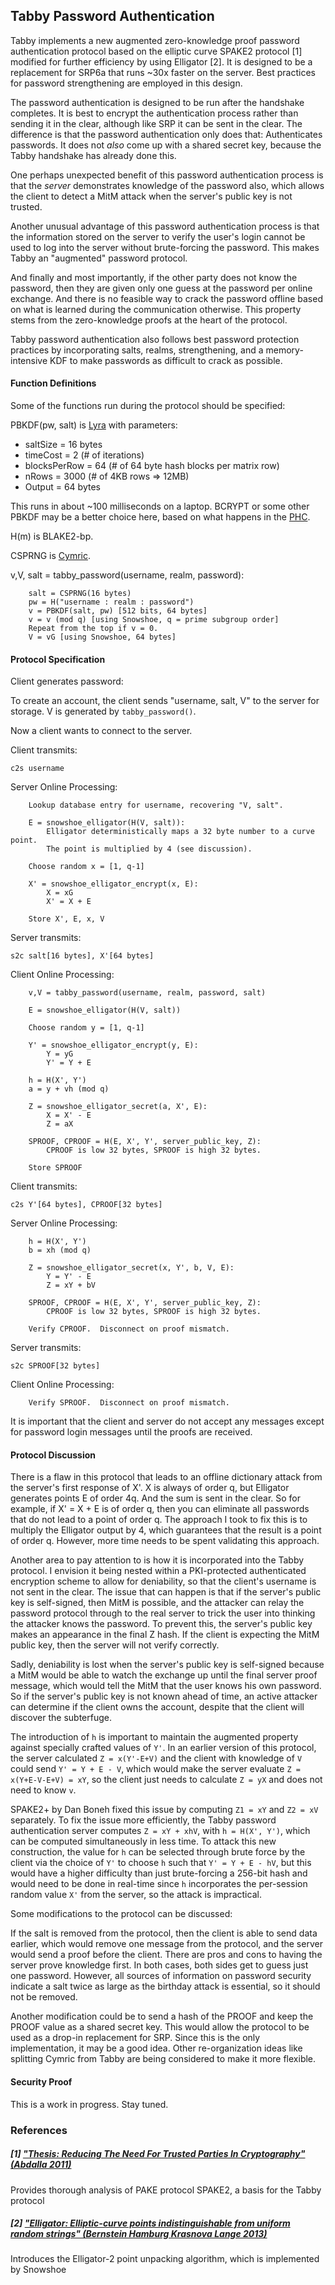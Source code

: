 ## Tabby Password Authentication

Tabby implements a new augmented zero-knowledge proof password authentication
protocol based on the elliptic curve SPAKE2 protocol [1] modified for further
efficiency by using Elligator [2].  It is designed to be a replacement for SRP6a
that runs ~30x faster on the server.  Best practices for password strengthening
are employed in this design.

The password authentication is designed to be run after the handshake completes.
It is best to encrypt the authentication process rather than sending it in the
clear, although like SRP it can be sent in the clear.  The difference is that
the password authentication only does that: Authenticates passwords.  It does
not *also* come up with a shared secret key, because the Tabby handshake has
already done this.

One perhaps unexpected benefit of this password authentication process is that
the *server* demonstrates knowledge of the password also, which allows the
client to detect a MitM attack when the server's public key is not trusted.

Another unusual advantage of this password authentication process is that the
information stored on the server to verify the user's login cannot be used to
log into the server without brute-forcing the password.  This makes Tabby an
"augmented" password protocol.

And finally and most importantly, if the other party does not know the password,
then they are given only one guess at the password per online exchange.  And
there is no feasible way to crack the password offline based on what is learned
during the communication otherwise.  This property stems from the zero-knowledge
proofs at the heart of the protocol.

Tabby password authentication also follows best password protection practices
by incorporating salts, realms, strengthening, and a memory-intensive KDF to
make passwords as difficult to crack as possible.


#### Function Definitions

Some of the functions run during the protocol should be specified:

PBKDF(pw, salt) is [Lyra](http://eprint.iacr.org/2014/030.pdf) with parameters:

+ saltSize = 16 bytes
+ timeCost = 2 (# of iterations)
+ blocksPerRow = 64 (# of 64 byte hash blocks per matrix row)
+ nRows = 3000 (# of 4KB rows => 12MB)
+ Output = 64 bytes

This runs in about ~100 milliseconds on a laptop.  BCRYPT or some other PBKDF
may be a better choice here, based on what happens in the [PHC](https://password-hashing.net/).

H(m) is BLAKE2-bp.

CSPRNG is [Cymric](https://github.com/catid/cymric).

v,V, salt = tabby_password(username, realm, password):

~~~
	salt = CSPRNG(16 bytes)
	pw = H("username : realm : password")
	v = PBKDF(salt, pw) [512 bits, 64 bytes]
	v = v (mod q) [using Snowshoe, q = prime subgroup order]
	Repeat from the top if v = 0.
	V = vG [using Snowshoe, 64 bytes]
~~~


#### Protocol Specification

Client generates password:

To create an account, the client sends "username, salt, V" to the server for storage.  V is generated by `tabby_password()`.

Now a client wants to connect to the server.

Client transmits:

~~~
c2s username
~~~

Server Online Processing:

~~~
	Lookup database entry for username, recovering "V, salt".

	E = snowshoe_elligator(H(V, salt)):
		Elligator deterministically maps a 32 byte number to a curve point.
		The point is multiplied by 4 (see discussion).

	Choose random x = [1, q-1]

	X' = snowshoe_elligator_encrypt(x, E):
		X = xG
		X' = X + E

	Store X', E, x, V
~~~

Server transmits:

~~~
s2c salt[16 bytes], X'[64 bytes]
~~~

Client Online Processing:

~~~
	v,V = tabby_password(username, realm, password, salt)

	E = snowshoe_elligator(H(V, salt))

	Choose random y = [1, q-1]

	Y' = snowshoe_elligator_encrypt(y, E):
		Y = yG
		Y' = Y + E

	h = H(X', Y')
	a = y + vh (mod q)

	Z = snowshoe_elligator_secret(a, X', E):
		X = X' - E
		Z = aX

	SPROOF, CPROOF = H(E, X', Y', server_public_key, Z):
		CPROOF is low 32 bytes, SPROOF is high 32 bytes.

	Store SPROOF
~~~

Client transmits:

~~~
c2s Y'[64 bytes], CPROOF[32 bytes]
~~~

Server Online Processing:

~~~
	h = H(X', Y')
	b = xh (mod q)

	Z = snowshoe_elligator_secret(x, Y', b, V, E):
		Y = Y' - E
		Z = xY + bV

	SPROOF, CPROOF = H(E, X', Y', server_public_key, Z):
		CPROOF is low 32 bytes, SPROOF is high 32 bytes.

	Verify CPROOF.  Disconnect on proof mismatch.
~~~

Server transmits:

~~~
s2c SPROOF[32 bytes]
~~~

Client Online Processing:

~~~
	Verify SPROOF.  Disconnect on proof mismatch.
~~~

It is important that the client and server do not accept any messages
except for password login messages until the proofs are received.


#### Protocol Discussion

There is a flaw in this protocol that leads to an offline dictionary attack from the server's first response of X'.  X is always of order q, but Elligator generates points E of order 4q.  And the sum is sent in the clear.  So for example, if X' = X + E is of order q, then you can eliminate all passwords that do not lead to a point of order q.  The approach I took to fix this is to multiply the Elligator output by 4, which guarantees that the result is a point of order q.  However, more time needs to be spent validating this approach.

Another area to pay attention to is how it is incorporated into the Tabby protocol.  I envision it being nested within a PKI-protected authenticated encryption scheme to allow for deniability, so that the client's username is not sent in the clear.  The issue that can happen is that if the server's public key is self-signed, then MitM is possible, and the attacker can relay the password protocol through to the real server to trick the user into thinking the attacker knows the password.  To prevent this, the server's public key makes an appearance in the final Z hash.  If the client is expecting the MitM public key, then the server will not verify correctly.

Sadly, deniability is lost when the server's public key is self-signed because a MitM would be able to watch the exchange up until the final server proof message, which would tell the MitM that the user knows his own password.  So if the server's public key is not known ahead of time, an active attacker can determine if the client owns the account, despite that the client will discover the subterfuge.

The introduction of `h` is important to maintain the augmented property against specially crafted values of `Y'`.  In an earlier version of this protocol, the server calculated `Z = x(Y'-E+V)` and the client with knowledge of `V` could send `Y' = Y + E - V`, which would make the server evaluate `Z = x(Y+E-V-E+V) = xY`, so the client just needs to calculate `Z = yX` and does not need to know `v`.

SPAKE2+ by Dan Boneh fixed this issue by computing `Z1 = xY` and `Z2 = xV` separately.  To fix the issue more efficiently, the Tabby password authentication server computes `Z = xY + xhV`, with `h = H(X', Y')`, which can be computed simultaneously in less time.  To attack this new construction, the value for `h` can be selected through brute force by the client via the choice of `Y'` to choose `h` such that `Y' = Y + E - hV`, but this would have a higher difficulty than just brute-forcing a 256-bit hash and would need to be done in real-time since `h` incorporates the per-session random value `X'` from the server, so the attack is impractical.

Some modifications to the protocol can be discussed:

If the salt is removed from the protocol, then the client is able to send data earlier, which would remove one message from the protocol, and the server would send a proof before the client.  There are pros and cons to having the server prove knowledge first.  In both cases, both sides get to guess just one password.  However, all sources of information on password security indicate a salt twice as large as the birthday attack is essential, so it should not be removed.

Another modification could be to send a hash of the PROOF and keep the PROOF value as a shared secret key.  This would allow the protocol to be used as a drop-in replacement for SRP.  Since this is the only implementation, it may be a good idea.  Other re-organization ideas like splitting Cymric from Tabby are being considered to make it more flexible.


#### Security Proof

This is a work in progress.  Stay tuned.


### References

##### [1] ["Thesis: Reducing The Need For Trusted Parties In Cryptography" (Abdalla 2011)](http://www.di.ens.fr/~mabdalla/papers/hdrthesis.pdf)
Provides thorough analysis of PAKE protocol SPAKE2, a basis for the Tabby protocol

##### [2] ["Elligator: Elliptic-curve points indistinguishable from uniform random strings" (Bernstein Hamburg Krasnova Lange 2013)](http://elligator.cr.yp.to/elligator-20130828.pdf)
Introduces the Elligator-2 point unpacking algorithm, which is implemented by Snowshoe


